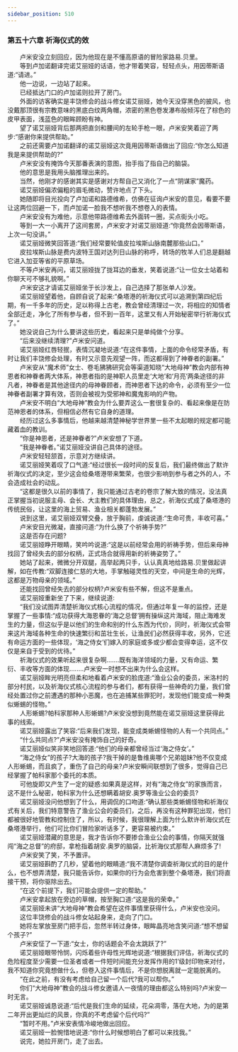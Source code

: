 ```yaml
---
sidebar_position: 510
---
```

### 第五十六章 祈海仪式的效  


　　卢米安没立刻回应，因为他现在是不懂高原语的冒险家路易.贝里。  
　　等到卢加诺翻译完诺艾丽娅的话语，他才带着笑容，轻轻点头，用因蒂斯语道:“请进。”  
　　他一边说，一边站了起来。  
　　已经抵达门口的卢加诺则拉开了房门。  
　　外面的访客确实是丰饶修会的战斗修女诺艾丽娅，她今天没穿黑色的披风，也没戴那顶很有宗教意味的黑底白纹两角帽，浓密的黑色卷发瀑布般倾泻在了棕色的皮甲表面，浅蓝色的眼眸顾盼有神。  
　　望了诺艾丽娅背后那两把直剑和腰间的左轮手枪一眼，卢米安笑着迎了两步:“感谢你来提供帮助。”  
　　之前还需要卢加诺翻译的诺艾丽娅这次竟用因蒂斯语做出了回应:“你怎么知道我是来提供帮助的?”  
　　卢米安没有掩饰今天那番表演的意图，抬手指了指自己的脑袋。  
　　他的意思是我用头脑推理出来的。  
　　当然，他刚才的感谢其实是感谢对方帮自己又消化了一点“阴谋家”魔药。  
　　诺艾丽娅偏浓偏粗的眉毛微动，赞许地点了下头。  
　　她随即将目光投向了卢加诺和路德维希，仿佛在征询卢米安的意见，看要不要让这两位回避一下，而卢加诺一脸我不想听我不想卷入的表情。  
　　卢米安没有为难他，示意他带路德维希去外面转一圈，买点街头小吃。  
　　等到一大一小离开了这间套房，卢米安才对诺艾丽娅道:“你竟然会因蒂斯语，上次一句没讲。”  
　　诺艾丽娅微笑回答道:“我们经常要轮值皮拉埃斯山脉南麓那些山口。”  
　　皮拉埃斯山脉是费内波特王国对达列日山脉的称呼，转场的牧羊人们总是翻越它进入加亚等省的平原草场。  
　　不等卢米安再问，诺艾丽娅拢了拢耳边的垂发，笑着说道:“让一位女士站着和你聊天可不够礼貌啊。”  
　　卢米安这才请诺艾丽娅坐于长沙发上，自己选择了那张单人沙发。  
　　诺艾丽娅望着他，自顾自说了起来:“桑塔港的祈海仪式可以追溯到第四纪后期，有一千多年的历史，足以称得上古老，教会曾经清理过一次，将相应的知情者全部迁走，净化了所有参与者，但不到一百年，这里又有人开始秘密举行祈海仪式了。”  
　　她没说自己为什么要讲这些历史，看起来只是单纯做个分享。  
　　“后来没继续清理?”卢米安问道。  
　　诺艾丽娅红唇轻抿，表情沉凝地说道:“在这件事情，上面的命令经常矛盾，有时让我们丰饶修会处理，有时又示意先观望一阵，而这都得到了神眷者的副署。”  
　　卢米安从“魔术师”女士、卷毛狒狒研究会等渠道知晓“大地母神”教会内部有神恩者和神眷者两大体系，神恩者指的是神职人员里走‘大地’和‘月亮’两条途径的非凡者，神眷者是其他途径内的母神眷顾者，而神恩者下达的命令，必须有至少一位神眷者副署才算有效，否则会被视为受邪神和魔鬼影响的产物。  
　　卢米安不明白“大地母神”教会为什么要弄这么一套很复杂的、看起来像是在防范神恩者的体系，但相信必然有它自身的道理。  
　　经历过这么多事情后，他越来越清楚神秘学世界里一些不太起眼的规定都可能藏着血的教训。  
　　“你是神恩者，还是神眷者?”卢米安想了下道。  
　　“我是神眷者。”诺艾丽娅没讲自己具体的途径。  
　　卢米安轻轻颔首，示意对方继续讲。  
　　诺艾丽娅笑着叹了口气道:“经过很长一段时间的反复后，我们最终做出了默许祈海仪式的决定，至少这会给桑塔港带来繁荣，也很少影响到参与者之外的人，不会造成社会的动乱。  
　　“这都是很久以前的事情了，我只能通过古老的卷宗了解大致的情况，没法真正掌握当初说服主母、会长、大主教们的具体理由，总之，祈海仪式成了桑塔港的传统民俗，让这里的海上贸易、渔业相关都蓬勃发展。”  
　　说到这里，诺艾丽娅双臂交叠，放于胸前，虔诚说道:“生命可贵，丰收可喜。”  
　　卢米安目光微凝，直接问道:“为什么换了个祈祷手势?”  
　　这是否存在问题?  
　　诺艾丽娅睁开眼睛，笑吟吟说道:“这是以前经常会用的祈祷手势，但后来母神找回了曾经失去的部分权柄，正式场合就得用新的祈祷姿势了。”  
　　她站了起来，微微分开双腿，高举起两只手，认认真真地给路易.贝里做起讲解，如在传教:“双脚连接仁慈的大地，手掌触碰灵性的天空，中间是生命的光辉，这都是万物母亲的领域。”  
　　还能找回曾经失去的部分权柄?卢米安有些不解，但这不是重点。  
　　诺艾丽娅重新坐了下来，继续说道:  
　　“我们没试图弄清楚祈海仪式核心流程的情况，但通过年复一年的监控，还是掌握了一些事情:“成功获得大海恩眷的‘海之总督’拥有操纵这片海域，阻止海难发生的力量，但这似乎是以他们的生命和别的什么东西为代价，同时，祈海仪式会带来这片海域各种生命的快速繁衍和茁壮生长，让渔民们必然获得丰收，另外，它还有命运方面的一些体现，‘海之侍女’们嫁入的家庭或多或少都会变得幸运，这不仅仅是来自于受到的优待。”  
　　祈海仪式的效果听起来很复杂啊…….既有海洋领域的力量，又有命运、繁衍、丰收等方面的体现….….卢米安一时想不出来为什么会这样。  
　　诺艾丽娅眸光明亮但柔和地看着卢米安的脸庞道:“渔业公会的委员，米洛村的部分村民，以及祈海仪式核心流程的参与者们，都有获得一些神奇的力量，我们曾经处置过你之前遭遇的那种小恶魔，也在追捕某些罪犯时，发现他们能变成一种类似蜥蜴的怪物。”  
　　人形蜥蜴?帕科家那种人形蜥蜴?卢米安没想到竟然能在诺艾丽娅这里获得此事的线索。  
　　诺艾丽娅露出了笑容:“后来我们发现，能变成类蜥蜴怪物的人有一个共同点。”  
　　“什么共同点?”卢米安没有掩饰自己的好奇。  
　　诺艾丽娅似笑非笑地回答道:“他们的母亲都曾经当过‘海之侍女’。”  
　　“海之侍女”的孩子?大海的孩子?我干掉的是鲁维奥哪个兄弟姐妹?他不仅变成人形蜥蜴，而且疯了，重伤了自己的母亲?卢米安瞬间联想到了很多，觉得自己已经掌握了帕科家那个委托的本质。  
　　可他旋即又产生了一定的疑惑:如果真是这样，对有“海之侍女”的家族而言，这不是什么秘密，帕科家为什么还想瞒着胡安.奥罗等渔业公会的委员?  
　　诺艾丽娅没问他想到了什么，用调侃的口吻道:“确认那些类蜥蜴怪物和祈海仪式有关后，我们特意警告了渔业公会的委员们，之后，再没有这种罪犯出现，他们都被很好地管教和控制住了，所以，有时候，我很理解上面为什么默许祈海仪式在桑塔港举行，他们可比你们冒险家听话多了，更容易被约束。”  
　　诺艾丽娅潜藏的意思是，我才告诉你不要掺合渔业公会的事情，你隔天就强闯“海之总督”的府邸，拿枪指着胡安.奥罗的脑袋，比祈海仪式那帮人麻烦多了!  
　　卢米安笑了笑，不予置评。  
　　诺艾丽娅斟酌了几秒，望着他的眼睛道:“我不清楚你调查祈海仪式的目的是什么，也不想弄清楚，我只能告诉你，如果你的行为会危害到整个桑塔港，我们将直接干预，将你驱除出去。  
　　“在这个前提下，我们可能会提供一定的帮助。”  
　　卢米安拿起放在旁边的草帽，按至胸口道:“这是我的荣幸。”  
　　诺艾丽娅未讲“大地母神”教会希望在这件事情里获得什么，卢米安也没问。  
　　这位丰饶修会的战斗修女站起身来，走向了门口。  
　　她将左掌放至房门把手后，忽然半转过身体，眼眸晶亮地含笑问道:“想不想留个孩子?”  
　　卢米安怔了一下道:“女士，你的话题会不会太跳跃了?”  
　　诺艾丽娅眼带怜悯，闪烁着些许母性光辉地说道:“根据我们评估，祈海仪式的危险程度至少需要一位圣者或者一件短时间能充分发挥作用的1’级封印物来对付，我不知道你究竟想做什么，但卷入这件事情后，不是你想脱离就一定能脱离的。  
　　“在此之前，有没有考虑给自己留一个后代?我可以帮你。”  
　　你们“大地母神”教会的战斗修女邀请人一夜情的理由都这么特别吗?卢米安一时无言。  
　　诺艾丽娅诚恳说道:“后代是我们生命的延续，花朵凋零，落在大地，为的是第二年开出更灿烂的风景，你真的不考虑留个后代吗?”  
　　“暂时不用。”卢米安表情冷峻地做出回应。  
　　诺艾丽娅一脸惋惜地说道:“你什么时候想明白了都可以来找我。”  
　　说完，她拉开房门，走了出去。  
